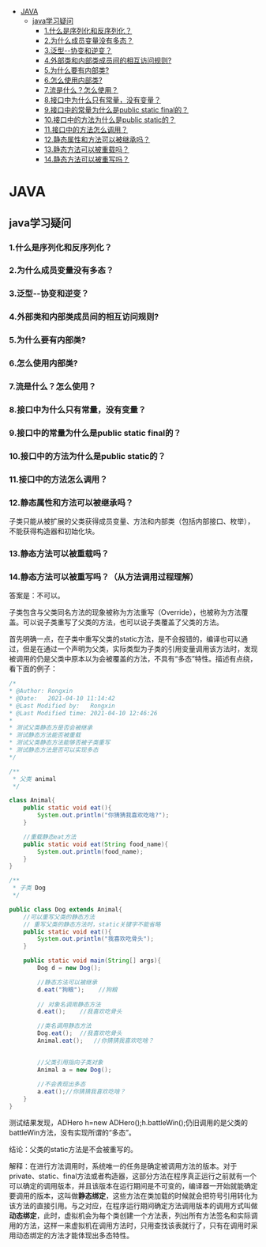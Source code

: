 * [JAVA](#java)
	* [java学习疑问](#java学习疑问)
		* [1.什么是序列化和反序列化？](#1什么是序列化和反序列化)
		* [2.为什么成员变量没有多态？](#2为什么成员变量没有多态)
		* [3.泛型--协变和逆变？](#3泛型-协变和逆变)
		* [4.外部类和内部类成员间的相互访问规则?](#4外部类和内部类成员间的相互访问规则)
		* [5.为什么要有内部类?](#5为什么要有内部类)
		* [6.怎么使用内部类?](#6怎么使用内部类)
		* [7.流是什么？怎么使用？](#7流是什么怎么使用)
		* [8.接口中为什么只有常量，没有变量？](#8接口中为什么只有常量没有变量)
		* [9.接口中的常量为什么是public static final的？](#9接口中的常量为什么是public-static-final的)
		* [10.接口中的方法为什么是public static的？](#10接口中的方法为什么是public-static的)
		* [11.接口中的方法怎么调用？](#11接口中的方法怎么调用)
		* [12.静态属性和方法可以被继承吗？](#12静态属性和方法可以被继承吗)
		* [13.静态方法可以被重载吗？](#13静态方法可以被重载吗)
		* [14.静态方法可以被重写吗？](#14静态方法可以被重写吗)

# JAVA
## java学习疑问

### 1.什么是序列化和反序列化？

### 2.为什么成员变量没有多态？

### 3.泛型--协变和逆变？

### 4.外部类和内部类成员间的相互访问规则?

### 5.为什么要有内部类?

### 6.怎么使用内部类?

### 7.流是什么？怎么使用？

### 8.接口中为什么只有常量，没有变量？

### 9.接口中的常量为什么是public static final的？

### 10.接口中的方法为什么是public static的？

### 11.接口中的方法怎么调用？

### 12.静态属性和方法可以被继承吗？

子类只能从被扩展的父类获得成员变量、方法和内部类（包括内部接口、枚举），不能获得构造器和初始化块。

### 13.静态方法可以被重载吗？

### 14.静态方法可以被重写吗？（从方法调用过程理解）

答案是：不可以。

子类包含与父类同名方法的现象被称为方法重写（Override），也被称为方法覆盖。可以说子类重写了父类的方法，也可以说子类覆盖了父类的方法。

首先明确一点，在子类中重写父类的static方法，是不会报错的，编译也可以通过，但是在通过一个声明为父类，实际类型为子类的引用变量调用该方法时，发现被调用的仍是父类中原本以为会被覆盖的方法，不具有“多态”特性。描述有点绕，看下面的例子：

``` java
/*
* @Author: Rongxin
* @Date:   2021-04-10 11:14:42
* @Last Modified by:   Rongxin
* @Last Modified time: 2021-04-10 12:46:26
* 
* 测试父类静态方是否会被继承
* 测试静态方法能否被重载
* 测试父类静态方法能够否被子类重写
* 测试静态方法是否可以实现多态
*/

/**
 * 父类 animal
 */

class Animal{
	public static void eat(){
		System.out.println("你猜猜我喜欢吃啥?");
	}

	//重载静态eat方法
	public static void eat(String food_name){
		System.out.println(food_name);
	}
}

/**
 * 子类 Dog
 */

public class Dog extends Animal{
	//可以重写父类的静态方法
	// 重写父类的静态方法时，static关键字不能省略
	public static void eat(){
		System.out.println("我喜欢吃骨头");
	}

	public static void main(String[] args){
		Dog d = new Dog();

		//静态方法可以被继承
		d.eat("狗粮");	//狗粮
		
		// 对象名调用静态方法
		d.eat();	//我喜欢吃骨头

		//类名调用静态方法
		Dog.eat();	//我喜欢吃骨头
		Animal.eat();	//你猜猜我喜欢吃啥？
	

		//父类引用指向子类对象
		Animal a = new Dog();
		
		//不会表现出多态
		a.eat();//你猜猜我喜欢吃啥？
	}
}
```

测试结果发现，ADHero h=new ADHero();h.battleWin();仍旧调用的是父类的battleWin方法，没有实现所谓的“多态”。

结论：父类的static方法是不会被重写的。

解释：在进行方法调用时，系统唯一的任务是确定被调用方法的版本。对于private、static、final方法或者构造器，这部分方法在程序真正运行之前就有一个可以确定的调用版本，并且该版本在运行期间是不可变的，编译器一开始就能确定要调用的版本，这叫做**静态绑定**，这些方法在类加载的时候就会把符号引用转化为该方法的直接引用。与之对应，在程序运行期间确定方法调用版本的调用方式叫做**动态绑定**，此时，虚拟机会为每个类创建一个方法表，列出所有方法签名和实际调用的方法，这样一来虚拟机在调用方法时，只用查找该表就行了，只有在调用时采用动态绑定的方法才能体现出多态特性。
